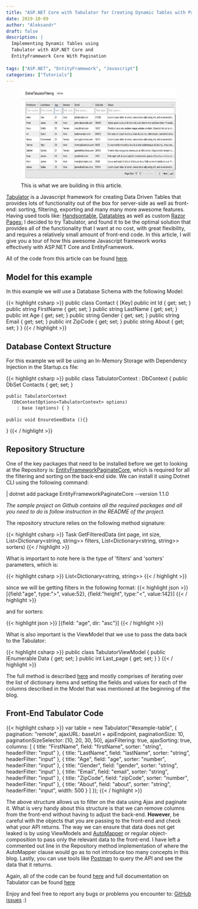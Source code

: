 ```yaml
---
title: "ASP.NET Core with Tabulator for Creating Dynamic Tables with Pagination, Filtering and Sorting"
date: 2019-10-09
author: "Aleksandr"
draft: false
description: |
  Implementing Dynamic Tables using 
  Tabulator with ASP.NET Core and
  EntityFramework Core With Pagination

tags: ["ASP.NET", "EntityFramework", "Javascript"]
categories: ["Tutorials"]
---
```


<figure>
  <img src="/images/2019/oct/dotnet-tabulator-filtering.png" height="250" alt="Dotnet-Tabulator-Filtering"/>
  <figcaption>This is what we are building in this article. </figcaption>
</figure>

<!--more-->

[Tabulator](http://tabulator.info) is a Javascript framework for creating Data Driven Tables that provides lots of functionality out of the box for server-side as well as front-end: sorting, filtering, exporting and many many more awesome features. Having used tools like: [Handsontable](https://www.handsontable.com), [Datatables](https://www.datatables.net) as well as custom [Razor Pages](https://docs.microsoft.com/en-us/aspnet/core/data/ef-rp/sort-filter-page?view=aspnetcore-3.0); I decided to try Tabulator, and found it to be the optimal solution that provides all of the functionality that I want at no cost, with great flexibility, and requires a relatively small amount of front-end code. In this article, I will give you a tour of how this awesome Javascript framework works effectively with ASP.NET Core and EntityFramework.

All of the code from this article can be found [here](https://github.com/aleksvagapitov/DotnetTabulatorFiltering).

<!--more-->

## Model for this example

In this example we will use a Database Schema with the following Model:

{{< highlight csharp >}}
public class Contact
{
    [Key]
    public int Id { get; set; }
    public string FirstName { get; set; }
    public string LastName { get; set; }
    public int Age { get; set; }
    public string Gender { get; set; }
    public string Email { get; set; }
    public int ZipCode { get; set; }
    public string About { get; set; }
}
{{< / highlight >}}


## Database Context Structure

For this example we will be using an In-Memory Storage with Dependency Injection in the Startup.cs file:

{{< highlight csharp >}}
public class TabulatorContext : DbContext
{
    public DbSet<Contact> Contacts { get; set; }

    public TabulatorContext
      (DbContextOptions<TabulatorContext> options) 
        : base (options) { }

    public void EnsureSeedData (){}
}
{{< / highlight >}}

## Repository Structure

One of the key packages that need to be installed before we get to looking at the Repository is: [EntityFrameworkPaginateCore](https://www.nuget.org/packages/EntityFrameworkPaginateCore), which is required for all the filtering and sorting on the back-end side. We can install it using Dotnet CLI using the following command:

| dotnet add package EntityFrameworkPaginateCore --version 1.1.0

*The sample project on Github contains all the required packages and all you need to do is follow instruction in the README of the project.*

The repository structure relies on the following method signature:

{{< highlight csharp >}}
Task<TabulatorViewModel> GetFilteredData (int page, int size,
  List<Dictionary<string, string>> filters, List<Dictionary<string, string>> sorters)
{{< / highlight >}}

What is important to note here is the type of 'filters' and 'sorters' parameters, which is:

{{< highlight csharp >}}
List<Dictionary<string, string>>
{{< / highlight >}}

since we will be getting filters in the following format:
{{< highlight json >}}
[{field:"age", type:">", value:52}, {field:"height", type:"<", value:142}]
{{< / highlight >}}

and for sorters:

{{< highlight json >}}
[{field: "age", dir: "asc"}]
{{< / highlight >}}

What is also important is the ViewModel that we use to pass the data back to the Tabulator:

{{< highlight csharp >}}
public class TabulatorViewModel
{
    public IEnumerable<dynamic> Data { get; set; }
    public int Last_page { get; set; }
}
{{< / highlight >}}

The full method is described [here](https://github.com/aleksvagapitov/DotnetTabulatorFiltering/blob/master/Models/TabulatorRespository.cs) and mostly comprises of iterating over the list of dictionary items and setting the fields and values for each of the columns described in the Model that was mentioned at the beginning of the blog.

## Front-End Tabulator Code
{{< highlight csharp >}}
var table = new Tabulator("#example-table", {
    pagination: "remote",
    ajaxURL: baseUrl + apiEndpoint,
    paginationSize: 10,
    paginationSizeSelector: [10, 20, 30, 50],
    ajaxFiltering: true,
    ajaxSorting: true,
    columns: [
        { title: "FirstName", field: "firstName", sorter: "string", headerFilter: "input" },
        { title: "LastName", field: "lastName", sorter: "string", headerFilter: "input" },
        { title: "Age", field: "age", sorter: "number", headerFilter: "input" },
        { title: "Gender", field: "gender", sorter: "string", headerFilter: "input" },
        { title: "Email", field: "email", sorter: "string", headerFilter: "input" },
        { title: "ZipCode", field: "zipCode", sorter: "number", headerFilter: "input" },
        { title: "About", field: "about", sorter: "string", headerFilter: "input", width: 500 }
    ]
});
{{< / highlight >}}

The above structure allows us to filter on the data using Ajax and paginate it. What is very handy about this structure is that we can remove columns from the front-end without having to adjust the back-end. **However**, be careful with the objects that you are passing to the front-end and check what your API returns. The way we can ensure that data does not get leaked is by using ViewModels and [AutoMapper](https://automapper.org) or regular object-composition to pass only the relevant data to the front-end. I have left a commented out line in the Repository method implementation of where the AutoMapper clause would go as to not introduce too many concepts in this blog. Lastly, you can use tools like [Postman](https://www.getpostman.com) to query the API and see the data that it returns.

Again, all of the code can be found [here](https://github.com/aleksvagapitov/DotnetTabulatorFiltering) and full documentation on Tabulator can be found [here](http://tabulator.info)

Enjoy and feel free to report any bugs or problems you encounter to: [GitHub issues](https://github.com/aleksvagapitov/DotnetTabulatorFiltering/issues) :)
